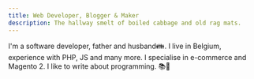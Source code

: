 ```yaml
---
title: Web Developer, Blogger & Maker
description: The hallway smelt of boiled cabbage and old rag mats.
---
```


I'm a software developer, father and husband👪. I live in Belgium, experience with PHP, JS and many more. I specialise in e-commerce and Magento 2. I like to write about programming. 📚🗻